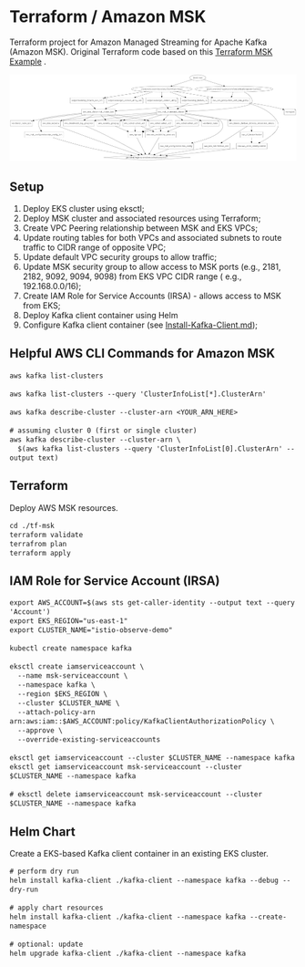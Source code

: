 # Terraform / Amazon MSK

Terraform project for Amazon Managed Streaming for Apache Kafka (Amazon MSK). Original Terraform code based on
this [Terraform MSK Example](https://registry.terraform.io/providers/hashicorp/aws/latest/docs/resources/msk_cluster#example-usage)
.

![Graph](graphviz.png)

## Setup

1. Deploy EKS cluster using eksctl;
2. Deploy MSK cluster and associated resources using Terraform;
3. Create VPC Peering relationship between MSK and EKS VPCs;
4. Update routing tables for both VPCs and associated subnets to route traffic to CIDR range of opposite VPC;
5. Update default VPC security groups to allow traffic;
6. Update MSK security group to allow access to MSK ports (e.g., 2181, 2182, 9092, 9094, 9098) from EKS VPC CIDR range (
   e.g., 192.168.0.0/16);
7. Create IAM Role for Service Accounts (IRSA) - allows access to MSK from EKS;
8. Deploy Kafka client container using Helm
9. Configure Kafka client container (see [Install-Kafka-Client.md](./Install-Kafka-Client.md));

## Helpful AWS CLI Commands for Amazon MSK

```shell
aws kafka list-clusters

aws kafka list-clusters --query 'ClusterInfoList[*].ClusterArn'

aws kafka describe-cluster --cluster-arn <YOUR_ARN_HERE>

# assuming cluster 0 (first or single cluster)
aws kafka describe-cluster --cluster-arn \
  $(aws kafka list-clusters --query 'ClusterInfoList[0].ClusterArn' --output text)
```

## Terraform

Deploy AWS MSK resources.

```shell
cd ./tf-msk
terraform validate
terrafrom plan
terraform apply
```

## IAM Role for Service Account (IRSA)

```shell
export AWS_ACCOUNT=$(aws sts get-caller-identity --output text --query 'Account')
export EKS_REGION="us-east-1"
export CLUSTER_NAME="istio-observe-demo"

kubectl create namespace kafka

eksctl create iamserviceaccount \
  --name msk-serviceaccount \
  --namespace kafka \
  --region $EKS_REGION \
  --cluster $CLUSTER_NAME \
  --attach-policy-arn arn:aws:iam::$AWS_ACCOUNT:policy/KafkaClientAuthorizationPolicy \
  --approve \
  --override-existing-serviceaccounts

eksctl get iamserviceaccount --cluster $CLUSTER_NAME --namespace kafka
eksctl get iamserviceaccount msk-serviceaccount --cluster $CLUSTER_NAME --namespace kafka

# eksctl delete iamserviceaccount msk-serviceaccount --cluster $CLUSTER_NAME --namespace kafka
```

## Helm Chart

Create a EKS-based Kafka client container in an existing EKS cluster.

```shell
# perform dry run
helm install kafka-client ./kafka-client --namespace kafka --debug --dry-run

# apply chart resources
helm install kafka-client ./kafka-client --namespace kafka --create-namespace

# optional: update
helm upgrade kafka-client ./kafka-client --namespace kafka
```
